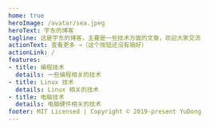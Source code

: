 ```yaml
---
home: true
heroImage: /avatar/sea.jpeg
heroText: 宇东的博客
tagline: 这是宇东的博客，主要是一些技术方面的文章，欢迎大家交流
actionText: 查看更多 →（这个按钮还没有搞好）
actionLink: /
features:
- title: 编程技术
  details: 一些编程相关的技术
- title: Linux 技术
  details: Linux 相关的技术
- title: 电脑技术
  details: 电脑硬件相关的技术
footer: MIT Licensed | Copyright © 2019-present YuDong
---
```

